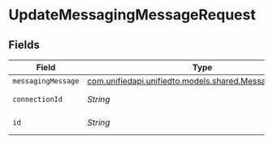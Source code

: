 # UpdateMessagingMessageRequest


## Fields

| Field                                                                                              | Type                                                                                               | Required                                                                                           | Description                                                                                        |
| -------------------------------------------------------------------------------------------------- | -------------------------------------------------------------------------------------------------- | -------------------------------------------------------------------------------------------------- | -------------------------------------------------------------------------------------------------- |
| `messagingMessage`                                                                                 | [com.unifiedapi.unifiedto.models.shared.MessagingMessage](../../models/shared/MessagingMessage.md) | :heavy_minus_sign:                                                                                 | N/A                                                                                                |
| `connectionId`                                                                                     | *String*                                                                                           | :heavy_check_mark:                                                                                 | ID of the connection                                                                               |
| `id`                                                                                               | *String*                                                                                           | :heavy_check_mark:                                                                                 | ID of the Message                                                                                  |